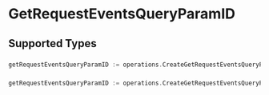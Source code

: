 # GetRequestEventsQueryParamID


## Supported Types

### 

```go
getRequestEventsQueryParamID := operations.CreateGetRequestEventsQueryParamIDStr(string{/* values here */})
```

### 

```go
getRequestEventsQueryParamID := operations.CreateGetRequestEventsQueryParamIDArrayOfstr([]string{/* values here */})
```

